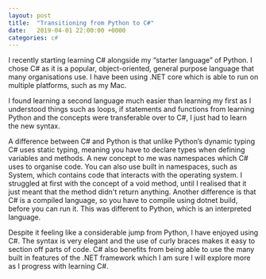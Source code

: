 ```yaml
---
layout: post
title:  "Transitioning from Python to C#"
date:   2019-04-01 22:00:00 +0000
categories: c#
---
```

I recently starting learning C# alongside my “starter language” of Python. I chose C# as it is a popular, object-oriented, general purpose language that many organisations use. I have been using .NET core which is able to run on multiple platforms, such as my Mac.

I found learning a second language much easier than learning my first as I understood things such as loops, if statements and functions from learning Python and the concepts were transferable over to C#, I just had to learn the new syntax.

A difference between C# and Python is that unlike Python’s dynamic typing C# uses static typing, meaning you have to declare types when defining variables and methods. A new concept to me was namespaces which C# uses to organise code. You can also use built in namespaces, such as System, which contains code that interacts with the operating system. I struggled at first with the concept of a void method, until I realised that it just meant that the method didn't return anything. Another difference is that C# is a compiled language, so you have to compile using dotnet build, before you can run it. This was different to Python, which is an interpreted language.

Despite it feeling like a considerable jump from Python, I have enjoyed using C#. The syntax is very elegant and the use of curly braces makes it easy to section off parts of code. C# also benefits from being able to use the many built in features of the .NET framework which I am sure I will explore more as I progress with learning C#.